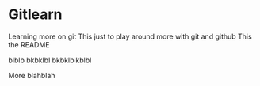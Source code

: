 # Gitlearn
Learning more on git
This just to play around more with git and github
This the README

blblb
bkbklbl
bkbklblkblbl

More blahblah